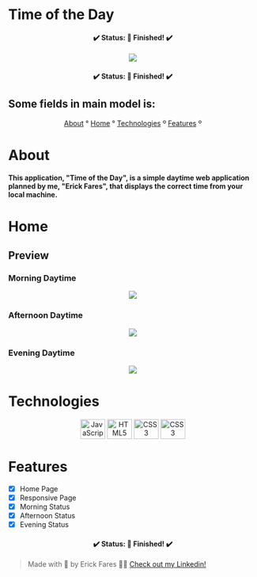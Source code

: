 # Time of the Day

<h4 align="center">
  ✔️ Status: 🙌 Finished! ✔️
</h4>

<div align="center">
    <img src="https://user-images.githubusercontent.com/79349878/155229296-54680c76-98bd-44b0-9f79-575ede934f30.png">
</div>

<h4 align="center">
  ✔️ Status: 🙌 Finished! ✔️
</h4>

## Some fields in main model is:

<p align="center">
  <a href="#about">About</a> °
  <a href="#home">Home</a> °
  <a href="#technologies">Technologies</a> º
  <a href="#features">Features</a> º
</p>

# About

#### This application, "Time of the Day", is a simple daytime web application planned by me, "Erick Fares", that displays the correct time from your local machine.

# Home
## Preview
### Morning Daytime
<div align="center">
  <img src="https://user-images.githubusercontent.com/79349878/155229018-f7226acc-7e3b-4904-b3e0-eb839422c632.png">
</div>

### Afternoon Daytime
<div align="center">
  <img src="https://user-images.githubusercontent.com/79349878/155228923-8b3a002e-7d06-423e-a367-a0420af6321a.png">
</div>

### Evening Daytime
<div align="center">
  <img src="https://user-images.githubusercontent.com/79349878/155228740-06daef09-382c-40b9-a716-885c6ca74af4.png">
</div>

# Technologies

<div align="center">
  <img align="center" alt="JavaScript" height="40" width="50" src="https://cdn.jsdelivr.net/gh/devicons/devicon/icons/javascript/javascript-original.svg" />
  <img align="center" alt="HTML5" height="40" width="50" src="https://cdn.jsdelivr.net/gh/devicons/devicon/icons/html5/html5-plain-wordmark.svg"/>
  <img align="center" alt="CSS3" height="40" width="50" src="https://cdn.jsdelivr.net/gh/devicons/devicon/icons/css3/css3-plain-wordmark.svg"/>
  <img align="center" alt="CSS3" height="40" width="50" src="https://cdn.jsdelivr.net/gh/devicons/devicon/icons/bootstrap/bootstrap-original.svg" />
 </div>

 # Features
+ [x] Home Page
+ [x] Responsive Page
+ [x] Morning Status
+ [x] Afternoon Status
+ [x] Evening Status

<h4 align="center">
  ✔️ Status: 🙌 Finished! ✔️
</h4>

> Made with 💜 by Erick Fares 👨‍💻 <a href="https://www.linkedin.com/in/erick-fares-3941a0207/" target="_blank">Check out my Linkedin!</a>